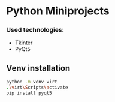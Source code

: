 # Python Miniprojects

### Used technologies:
- Tkinter
- PyQt5

## Venv installation

```sh
python -m venv virt
.\virt\Scripts\activate
pip install pyqt5
```